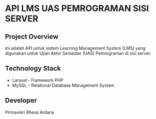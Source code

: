 # API LMS UAS PEMROGRAMAN SISI SERVER
## Project Overview
Ini adalah API untuk sistem Learning Management System (LMS) yang digunakan untuk Ujian Akhir Semester (UAS) Pemrograman di sisi server. 

## Technology Stack
- Laravel - Framework PHP
- MySQL - Relational Database Management System

## Developer
Primavieri Rhesa Ardana 


